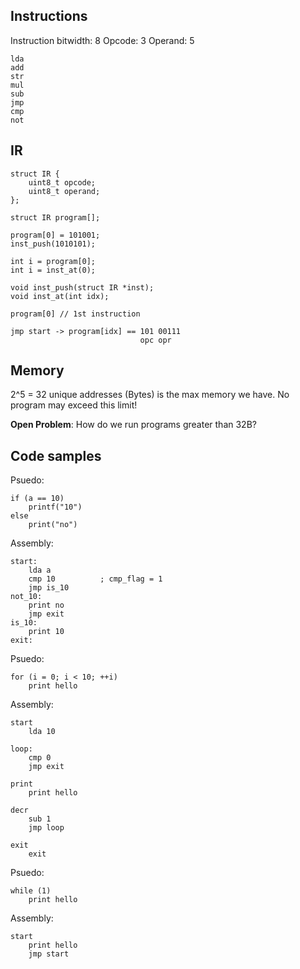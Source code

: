 ## Instructions

Instruction bitwidth: 8
Opcode: 3
Operand: 5

```
lda
add
str
mul
sub
jmp
cmp
not
```

## IR

```
struct IR {
    uint8_t opcode;
    uint8_t operand;
};

struct IR program[];

program[0] = 101001;
inst_push(1010101);

int i = program[0];
int i = inst_at(0);

void inst_push(struct IR *inst);
void inst_at(int idx);

program[0] // 1st instruction

jmp start -> program[idx] == 101 00111
                             opc opr
```

## Memory

2^5 = 32 unique addresses (Bytes) is the max memory we have. No program may
exceed this limit!

**Open Problem**: How do we run programs greater than 32B?

## Code samples

Psuedo:

```
if (a == 10)
    printf("10")
else 
    print("no")
```

Assembly:

```
start:
    lda a
    cmp 10          ; cmp_flag = 1
    jmp is_10
not_10:
    print no
    jmp exit
is_10:
    print 10
exit:

```

    
Psuedo:
```
for (i = 0; i < 10; ++i) 
    print hello
```

Assembly:

```
start
    lda 10

loop:
    cmp 0
    jmp exit

print
    print hello

decr
    sub 1
    jmp loop

exit
    exit
```


Psuedo:
```
while (1) 
    print hello
```

Assembly:
```
start
    print hello
    jmp start
```
